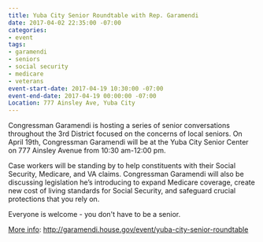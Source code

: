 ```yaml
---
title: Yuba City Senior Roundtable with Rep. Garamendi
date: 2017-04-02 22:35:00 -07:00
categories:
- event
tags:
- garamendi
- seniors
- social security
- medicare
- veterans
event-start-date: 2017-04-19 10:30:00 -07:00
event-end-date: 2017-04-19 00:00:00 -07:00
Location: 777 Ainsley Ave, Yuba City
---
```


Congressman Garamendi is hosting a series of senior conversations throughout the 3rd District focused on the concerns of local seniors. On April 19th, Congressman Garamendi will be at the Yuba City Senior Center on 777 Ainsley Avenue from 10:30 am-12:00 pm. 

Case workers will be standing by to help constituents with their Social Security, Medicare, and VA claims. Congressman Garamendi will also be discussing legislation he’s introducing to expand Medicare coverage, create new cost of living standards for Social Security, and safeguard crucial protections that you rely on. 

Everyone is welcome - you don't have to be a senior. 

[More info](http://garamendi.house.gov/event/yuba-city-senior-roundtable): http://garamendi.house.gov/event/yuba-city-senior-roundtable